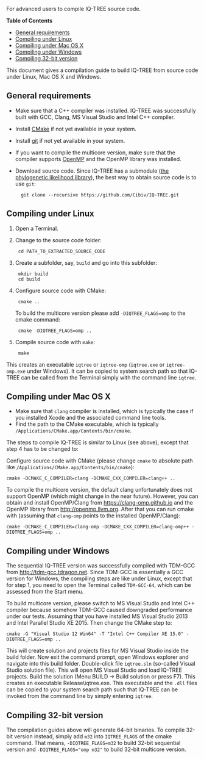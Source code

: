 For advanced users to compile IQ-TREE source code.
<!--more-->

<!-- START doctoc generated TOC please keep comment here to allow auto update -->
<!-- DON'T EDIT THIS SECTION, INSTEAD RE-RUN doctoc TO UPDATE -->
**Table of Contents**

- [General requirements](#general-requirements)
- [Compiling under Linux](#compiling-under-linux)
- [Compiling under Mac OS X](#compiling-under-mac-os-x)
- [Compiling under Windows](#compiling-under-windows)
- [Compiling 32-bit version](#compiling-32-bit-version)

<!-- END doctoc generated TOC please keep comment here to allow auto update -->


This document gives a compilation guide to build IQ-TREE from source code under Linux, Mac OS X and Windows.

General requirements
--------------------

* Make sure that a C++ compiler was installed. IQ-TREE was successfully built with GCC, Clang, MS Visual Studio and Intel C++ compiler. 
* Install [CMake](http://www.cmake.org) if not yet available in your system. 
* Install [git](https://git-scm.com) if not yet available in your system.
* If you want to compile the multicore version, make sure that the compiler supports [OpenMP](http://openmp.org/) and the OpenMP library was installed.
* Download source code. Since IQ-TREE has a submodule ([the phylogenetic likelihood library](http://www.libpll.org/)), the best way to obtain source code is to use `git`:

        git clone --recursive https://github.com/Cibiv/IQ-TREE.git

Compiling under Linux
---------------------

1. Open a Terminal.
2. Change to the source code folder:

        cd PATH_TO_EXTRACTED_SOURCE_CODE

3. Create a subfolder, say, `build` and go into this subfolder:

        mkdir build
        cd build

4. Configure source code with CMake:

        cmake ..

    To build the multicore version please add `-DIQTREE_FLAGS=omp` to the cmake command:

        cmake -DIQTREE_FLAGS=omp ..

5. Compile source code with `make`:

        make

This creates an executable `iqtree` or `iqtree-omp` (`iqtree.exe` or `iqtree-omp.exe` under Windows). It can be copied to system search path so that IQ-TREE can be called from the Terminal simply with the command line `iqtree`.


Compiling under Mac OS X
------------------------

* Make sure that `clang` compiler is installed, which is typically the case if you installed Xcode and the associated command line tools.
* Find the path to the CMake executable, which is typically `/Applications/CMake.app/Contents/bin/cmake`.

The steps to compile IQ-TREE is similar to Linux (see above), except that step 4 has to be changed to:

Configure source code with CMake (please change `cmake` to absolute path like `/Applications/CMake.app/Contents/bin/cmake`):

    cmake -DCMAKE_C_COMPILER=clang -DCMAKE_CXX_COMPILER=clang++ ..

To compile the multicore version, the default clang unfortunately does not support OpenMP (which might change in the near future). However, you can obtain and install OpenMP/Clang from <https://clang-omp.github.io> and the OpenMP library from <http://openmp.llvm.org>. After that you can run cmake with (assuming that `clang-omp` points to the installed OpenMP/Clang):

    cmake -DCMAKE_C_COMPILER=clang-omp -DCMAKE_CXX_COMPILER=clang-omp++ -DIQTREE_FLAGS=omp ..


Compiling under Windows
-----------------------

The sequential IQ-TREE version was successfully compiled with TDM-GCC from <http://tdm-gcc.tdragon.net>. Since TDM-GCC is essentially a GCC version for Windows, the compiling steps are like under Linux, except that for step 1, you need to open the Terminal called `TDM-GCC-64`, which can be assessed from the Start menu.

To build multicore version, please switch to MS Visual Studio and Intel C++ compiler because somehow TDM-GCC caused downgraded performance under our tests. Assuming that you have installed MS Visual Studio 2013 and Intel Parallel Studio XE 2015. Then change the CMake step to:

    cmake -G "Visual Studio 12 Win64" -T "Intel C++ Compiler XE 15.0" -DIQTREE_FLAGS=omp ..

This will create solution and projects files for MS Visual Studio inside the build folder. Now exit the command prompt, open Windows explorer and navigate into this build folder. Double-click file `iqtree.sln` (so-called Visual Studio solution file). This will open MS Visual Studio and load IQ-TREE projects. Build the solution (Menu BUILD -> Build solution or press F7). This creates an executable Release\iqtree.exe. This executable and the `.dll` files can be copied to
your system search path such that IQ-TREE can be invoked from the command line by simply entering `iqtree`.


Compiling 32-bit version
------------------------

The compilation guides above will generate 64-bit binaries. To compile 32-bit version instead, simply add `m32` into `IQTREE_FLAGS` of the cmake command. That means, `-DIQTREE_FLAGS=m32` to build 32-bit sequential version and `-DIQTREE_FLAGS="omp m32"` to build 32-bit multicore version.
